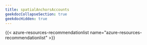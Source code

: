 ```yaml
---
title: spatialAnchorsAccounts
geekdocCollapseSection: true
geekdocHidden: true
---
```


{{< azure-resources-recommendationlist name="azure-resources-recommendationlist" >}}
